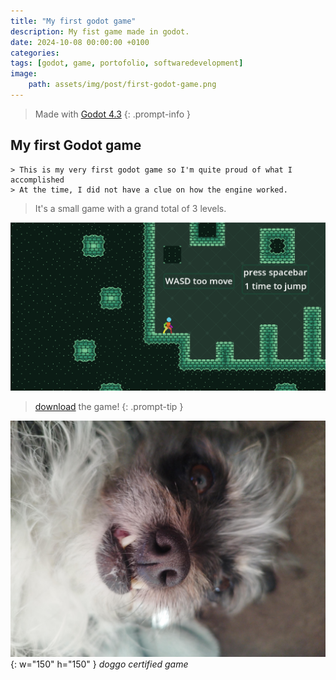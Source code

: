 ```yaml
---
title: "My first godot game"
description: My fist game made in godot.
date: 2024-10-08 00:00:00 +0100
categories:
tags: [godot, game, portofolio, softwaredevelopment]
image:
    path: assets/img/post/first-godot-game.png
---
```

> Made with [Godot 4.3](https://godotengine.org/download/archive/4.3-stable/)
{: .prompt-info }
## My first Godot game
```
> This is my very first godot game so I'm quite proud of what I accomplished
> At the time, I did not have a clue on how the engine worked.
```
> It's a small game with a grand total of 3 levels.

![me](/assets/img/post/first-godot-game.png)

> [download](https://github.com/DeanLemans/2d-platformer-godot/releases) the game!
{: .prompt-tip }

![dog4](assets/img/personal/dog4.jpg){: w="150" h="150" }
_doggo certified game_
